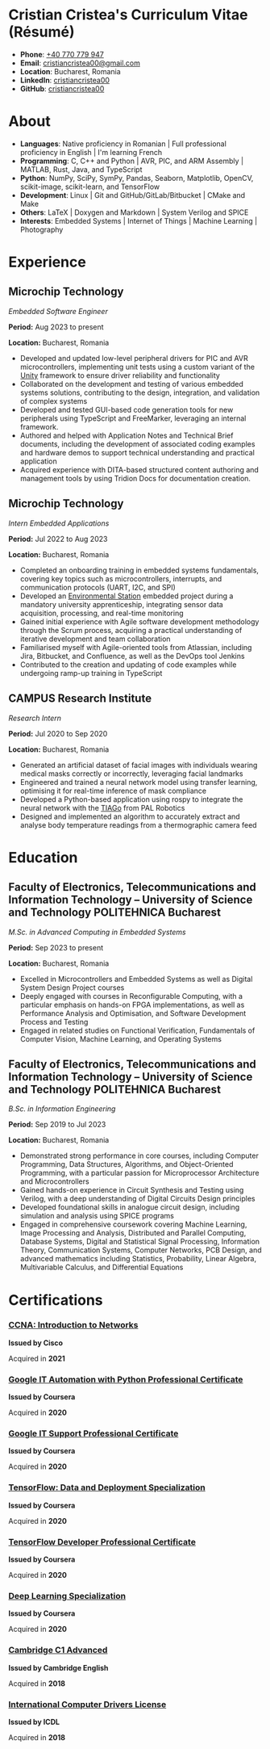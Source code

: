 # Cristian Cristea's Curriculum Vitae (Résumé)

- **Phone**: [+40 770 779 947](tel:+40770779947)
- **Email**: [cristiancristea00@gmail.com](mailto:cristiancristea00@gmail.com)
- **Location**: Bucharest, Romania
- **LinkedIn**: [cristiancristea00](https://linkedin.com/in/cristiancristea00)
- **GitHub**: [cristiancristea00](https://github.com/cristiancristea00)


# About

- **Languages**: Native proficiency in Romanian | Full professional proficiency in English | I'm learning French
- **Programming**: C, C++ and Python | AVR, PIC, and ARM Assembly | MATLAB, Rust, Java, and TypeScript
- **Python**: NumPy, SciPy, SymPy, Pandas, Seaborn, Matplotlib, OpenCV, scikit-image, scikit-learn, and TensorFlow
- **Development**: Linux | Git and GitHub/GitLab/Bitbucket | CMake and Make
- **Others**: LaTeX | Doxygen and Markdown | System Verilog and SPICE
- **Interests**: Embedded Systems | Internet of Things | Machine Learning | Photography
# Experience

## Microchip Technology

*Embedded Software Engineer*

**Period:** Aug 2023 to present

**Location:** Bucharest, Romania

- Developed and updated low-level peripheral drivers for PIC and AVR microcontrollers, implementing unit tests using a custom variant of the [Unity](https://www.throwtheswitch.org/unity) framework to ensure driver reliability and functionality
- Collaborated on the development and testing of various embedded systems solutions, contributing to the design, integration, and validation of complex systems
- Developed and tested GUI-based code generation tools for new peripherals using TypeScript and FreeMarker, leveraging an internal framework.
- Authored and helped with Application Notes and Technical Brief documents, including the development of associated coding examples and hardware demos to support technical understanding and practical application
- Acquired experience with DITA-based structured content authoring and management tools by using Tridion Docs for documentation creation.

## Microchip Technology

*Intern Embedded Applications*

**Period:** Jul 2022 to Aug 2023

**Location:** Bucharest, Romania

- Completed an onboarding training in embedded systems fundamentals, covering key topics such as microcontrollers, interrupts, and communication protocols (UART, I2C, and SPI)
- Developed an [Environmental Station](https://github.com/cristiancristea00/environmental-station) embedded project during a mandatory university apprenticeship, integrating sensor data acquisition, processing, and real-time monitoring
- Gained initial experience with Agile software development methodology through the Scrum process, acquiring a practical understanding of iterative development and team collaboration
- Familiarised myself with Agile-oriented tools from Atlassian, including Jira, Bitbucket, and Confluence, as well as the DevOps tool Jenkins
- Contributed to the creation and updating of code examples while undergoing ramp-up training in TypeScript

## CAMPUS Research Institute

*Research Intern*

**Period:** Jul 2020 to Sep 2020

**Location:** Bucharest, Romania

- Generated an artificial dataset of facial images with individuals wearing medical masks correctly or incorrectly, leveraging facial landmarks
- Engineered and trained a neural network model using transfer learning, optimising it for real-time inference of mask compliance
- Developed a Python-based application using rospy to integrate the neural network with the [TIAGo](https://pal-robotics.com/robot/tiago) from PAL Robotics
- Designed and implemented an algorithm to accurately extract and analyse body temperature readings from a thermographic camera feed

# Education

## Faculty of Electronics, Telecommunications and Information Technology – University of Science and Technology POLITEHNICA Bucharest

*M.Sc. in Advanced Computing in Embedded Systems*

**Period:** Sep 2023 to present

**Location:** Bucharest, Romania

- Excelled in Microcontrollers and Embedded Systems as well as Digital System Design Project courses
- Deeply engaged with courses in Reconfigurable Computing, with a particular emphasis on hands-on FPGA implementations, as well as Performance Analysis and Optimisation, and Software Development Process and Testing
- Engaged in related studies on Functional Verification, Fundamentals of Computer Vision, Machine Learning, and Operating Systems

## Faculty of Electronics, Telecommunications and Information Technology – University of Science and Technology POLITEHNICA Bucharest

*B.Sc. in Information Engineering*

**Period:** Sep 2019 to Jul 2023

**Location:** Bucharest, Romania

- Demonstrated strong performance in core courses, including Computer Programming, Data Structures, Algorithms, and Object-Oriented Programming, with a particular passion for Microprocessor Architecture and Microcontrollers
- Gained hands-on experience in Circuit Synthesis and Testing using Verilog, with a deep understanding of Digital Circuits Design principles
- Developed foundational skills in analogue circuit design, including simulation and analysis using SPICE programs
- Engaged in comprehensive coursework covering Machine Learning, Image Processing and Analysis, Distributed and Parallel Computing, Database Systems, Digital and Statistical Signal Processing, Information Theory, Communication Systems, Computer Networks, PCB Design, and advanced mathematics including Statistics, Probability, Linear Algebra, Multivariable Calculus, and Differential Equations

# Certifications

### [CCNA: Introduction to Networks](https://www.credly.com/badges/f765af4e-e1df-4644-8a9c-4a8ab9fedc42) 
**Issued by Cisco**

Acquired in **2021**


### [Google IT Automation with Python Professional Certificate](https://www.credly.com/badges/740a37a0-4a40-4a36-abe1-679ad53e4146) 
**Issued by Coursera**

Acquired in **2020**


### [Google IT Support Professional Certificate](https://www.credly.com/badges/0c20b39b-18c1-4498-8e57-1aedb3f36904) 
**Issued by Coursera**

Acquired in **2020**


### [TensorFlow: Data and Deployment Specialization](https://www.coursera.org/account/accomplishments/specialization/certificate/XHAD9DTRYTMG) 
**Issued by Coursera**

Acquired in **2020**


### [TensorFlow Developer Professional Certificate](https://www.coursera.org/account/accomplishments/specialization/certificate/Z79E5B7CY76C) 
**Issued by Coursera**

Acquired in **2020**


### [Deep Learning Specialization](https://www.coursera.org/account/accomplishments/specialization/certificate/BRJV9TAX7QUA) 
**Issued by Coursera**

Acquired in **2020**


### [Cambridge C1 Advanced](https://1drv.ms/b/s!Art6DR7ET63umGTH3dIUsOB616G7?e=Df5XSN) 
**Issued by Cambridge English**

Acquired in **2018**


### [International Computer Drivers License](https://1drv.ms/b/s!Art6DR7ET63umGixI31QfN1xKphF?e=oC7JjH) 
**Issued by ICDL**

Acquired in **2018**


